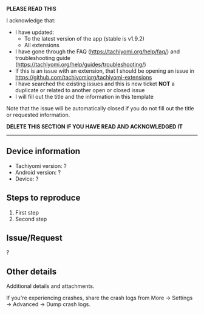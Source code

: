 **PLEASE READ THIS**

I acknowledge that:

- I have updated:
  - To the latest version of the app (stable is v1.9.2)
  - All extensions
- I have gone through the FAQ (https://tachiyomi.org/help/faq/) and troubleshooting guide (https://tachiyomi.org/help/guides/troubleshooting/)
- If this is an issue with an extension, that I should be opening an issue in https://github.com/tachiyomiorg/tachiyomi-extensions
- I have searched the existing issues and this is new ticket **NOT** a duplicate or related to another open or closed issue
- I will fill out the title and the information in this template

Note that the issue will be automatically closed if you do not fill out the title or requested information.

**DELETE THIS SECTION IF YOU HAVE READ AND ACKNOWLEDGED IT**

---

## Device information
* Tachiyomi version: ?
* Android version: ?
* Device: ?

## Steps to reproduce
1. First step
2. Second step

## Issue/Request
?

## Other details
Additional details and attachments.

If you're experiencing crashes, share the crash logs from More → Settings → Advanced → Dump crash logs.
